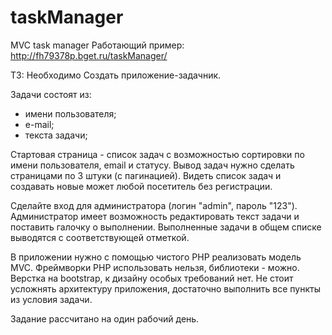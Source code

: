 # taskManager
MVC task manager Работающий пример: http://fh79378p.bget.ru/taskManager/

ТЗ:
Необходимо Создать приложение-задачник.

Задачи состоят из:
- имени пользователя;
- е-mail;
- текста задачи;

Стартовая страница - список задач с возможностью сортировки по имени пользователя, email и статусу. Вывод задач нужно сделать страницами по 3 штуки (с пагинацией). Видеть список задач и создавать новые может любой посетитель без регистрации. 

Сделайте вход для администратора (логин "admin", пароль "123"). Администратор имеет возможность редактировать текст задачи и поставить галочку о выполнении. Выполненные задачи в общем списке выводятся с соответствующей отметкой.

В приложении нужно с помощью чистого PHP реализовать модель MVC. Фреймворки PHP использовать нельзя, библиотеки - можно. Верстка на bootstrap, к дизайну особых требований нет. Не стоит усложнять архитектуру приложения, достаточно выполнить все пункты из условия задачи.

Задание рассчитано на один рабочий день.
